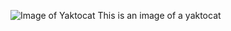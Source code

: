 ![Image of Yaktocat](https://octodex.github.com/images/yaktocat.png)
This is an image of a yaktocat
